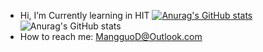 - Hi, I’m Currently learning in HIT
[![Anurag's GitHub stats](https://github-readme-stats.vercel.app/api?username=MangguoD)](https://github.com/anuraghazra/github-readme-stats)
![Anurag's GitHub stats](https://github-readme-stats.vercel.app/api?username=MangguoD&show_icons=true)
- How to reach me: MangguoD@Outlook.com
<!---
MangguoD/MangguoD is a ✨ special ✨ repository because its `README.md` (this file) appears on your GitHub profile.
You can click the Preview link to take a look at your changes.
--->

